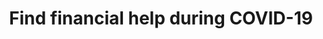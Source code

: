 ---
title: Find financial help during COVID-19
translationKey: benefits-finder
description: >-
  An online tool to help individuals quickly find and understand what financial help is available to them during the COVID-19 pandemic.
product-url: https://covid-benefits.alpha.canada.ca/en/start
phase: alpha
contact:
  - email: CDS-SNC@tbs-sct.gc.ca
    name: CDS-SNC@tbs-sct.gc.ca
partners:
  - name: Service Canada
    url: 'https://www.canada.ca/en/employment-social-development/corporate/portfolio/service-canada.html'
status: past
onhomepage: false
links: 
  - name: GitHub
    url: 'https://github.com/cds-snc/c19-benefits-node'
---